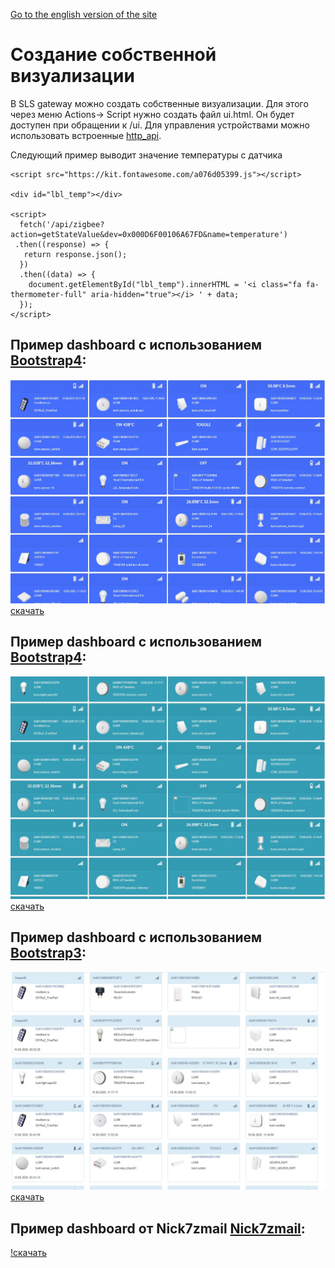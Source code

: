 [Go to the english version of the site](/ui_eng.md)

# Создание собственной  визуализации

В SLS gateway можно создать собственные визуализации. Для этого через меню Actions-> Script нужно создать файл ui.html. Он будет доступен при обращении к /ui. Для управления устройствами можно использовать встроенные [http_api](/http_api_rus.md).


Следующий пример выводит значение температуры с датчика
```
<script src="https://kit.fontawesome.com/a076d05399.js"></script>
         
<div id="lbl_temp"></div>

<script>
  fetch('/api/zigbee?action=getStateValue&dev=0x000D6F00106A67FD&name=temperature')
 .then((response) => {
   return response.json();
  })
  .then((data) => {
    document.getElementById("lbl_temp").innerHTML = '<i class="fa fa-thermometer-full" aria-hidden="true"></i> ' + data;
  });
</script>
```

## Пример dashboard с использованием [Bootstrap4](https://bootstrap-4.ru/docs/4.5/components/card/#content):
[![](/img/dashboard4.jpg)
скачать](https://raw.githubusercontent.com/slsys/Gateway/master/dashboard/bootstrap4/ui.html)

## Пример dashboard с использованием [Bootstrap4](https://bootstrap-4.ru/docs/4.5/components/card/#content):
[![](/img/dashboard41.jpg)
скачать](https://raw.githubusercontent.com/slsys/Gateway/master/dashboard/bootstrap41/ui.html)


## Пример dashboard с использованием [Bootstrap3](https://www.w3schools.com/bootstrap/bootstrap_panels.asp):
[![](/img/dashboard3.jpg)
скачать](https://raw.githubusercontent.com/slsys/Gateway/master/dashboard/bootstrap3/ui.html)


## Пример dashboard от Nick7zmail [Nick7zmail](https://www.w3schools.com/bootstrap/bootstrap_panels.asp):
[](/img/dash_n7z_3.jpg)
[](/img/dash_n7z_2.jpg)
[](/img/dash_n7z_1.jpg)
[!скачать](https://raw.githubusercontent.com/slsys/Gateway/master/dashboard/nick7zmail/ui.html)
